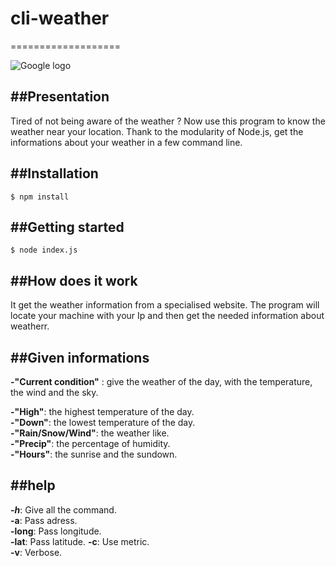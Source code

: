 # cli-weather
===================

![Google logo](https://www.mikeafford.com/store/store-images/ww01_example_light_rain_showers.png "google logo")  

##Presentation
----------------
Tired of not being aware of the weather ? Now use this program to know the weather near your location. Thank to the modularity of Node.js, get the informations about your weather in a few command line.



##Installation
----------------


    $ npm install
	
	
##Getting started
--------------------

    $ node index.js


##How does it work
-------------------
It get the weather information from a specialised website. The program will locate your machine with your Ip and then get the needed information about weatherr.


##Given informations
-------------------
**-"Current condition"** : give the weather of the day, with the temperature, the wind and the sky.
  
**-"High"**: the highest temperature of the day.  
**-"Down"**: the lowest temperature of the day.  
**-"Rain/Snow/Wind"**: the weather like.  
**-"Precip"**: the percentage of humidity.  
**-"Hours"**: the sunrise and the sundown.  



##help
-------------------
***-h***: Give all the command.  
**-a**: Pass adress.  
**-long**: Pass longitude.  
**-lat**: Pass latitude. 
**-c**: Use metric.  
**-v**: Verbose.  
